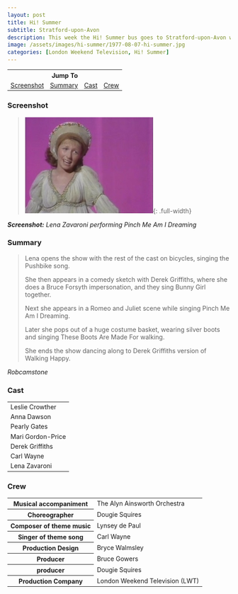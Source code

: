 ```yaml
---
layout: post
title: Hi! Summer
subtitle: Stratford-upon-Avon
description: This week the Hi! Summer bus goes to Stratford-upon-Avon with Leslie Crowther, Anna Dawson, Pearly Gates, Mari Gordon-Price, Derek Griffiths, Derek Griffiths, Lena Zavaroni.
image: /assets/images/hi-summer/1977-08-07-hi-summer.jpg
categories: [London Weekend Television, Hi! Summer]
---
```


<table style="text-align:center;">
<tr><th colspan="4">Jump To</th></tr>
<tr>
<td><a href="#screenshot">Screenshot</a></td>
<td><a href="#summary">Summary</a></td>
<td><a href="#cast">Cast</a></td>
<td><a href="#crew">Crew</a></td>
</tr>
</table>

### Screenshot
> ![Screenshot](/assets/images/hi-summer/1977-08-07-hi-summer.jpg){: .full-width}

<cite>**Screenshot:** Lena Zavaroni performing Pinch Me Am I Dreaming</cite>

### Summary
> Lena opens the show with the rest of the cast on bicycles, singing the Pushbike song.
>
> She then appears in a comedy sketch with Derek Griffiths, where she does a Bruce Forsyth impersonation, and they sing Bunny Girl together.
>
> Next she appears in a Romeo and Juliet scene while singing Pinch Me Am I Dreaming.
>
> Later she pops out of a huge costume basket, wearing silver boots and singing These Boots Are Made For walking.
>
> She ends the show dancing along to Derek Griffiths version of Walking Happy.

<cite>Robcamstone</cite>

### Cast
<table>
<tr><td>Leslie Crowther</td></tr>
<tr><td>Anna Dawson</td></tr>
<tr><td>Pearly Gates</td></tr>
<tr><td>Mari Gordon-Price</td></tr>
<tr><td>Derek Griffiths</td></tr>
<tr><td>Carl Wayne</td></tr>
<tr><td>Lena Zavaroni</td></tr>
</table>

### Crew
<table>
<tr><th>Musical accompaniment</th><td>The Alyn Ainsworth Orchestra</td></tr>
<tr><th>Choreographer</th><td>Dougie Squires</td></tr>
<tr><th>Composer of theme music</th><td>Lynsey de Paul</td></tr>
<tr><th>Singer of theme song</th><td>Carl Wayne</td></tr>
<tr><th>Production Design</th><td>Bryce Walmsley</td></tr>
<tr><th>Producer</th><td>Bruce Gowers</td></tr>
<tr><th>producer</th><td>Dougie Squires</td></tr>
<tr><th>Production Company</th><td>London Weekend Television (LWT)</td></tr>
</table>

<!-- **Google Map:**
<span class="post-categories">[Fanz of Lena Zavaroni (Mapping Lena Zavaroni’s life)]() -->


